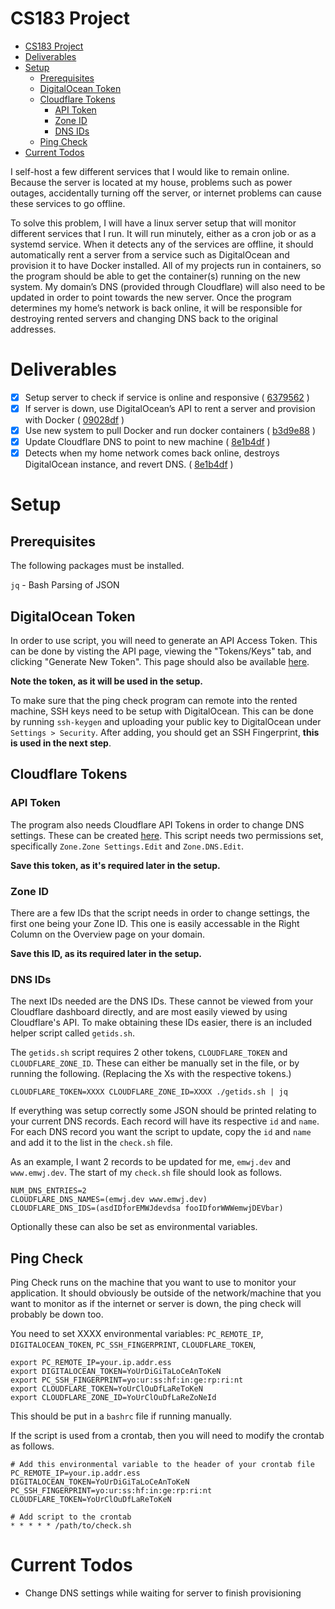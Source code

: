 # CS183 Project
- [CS183 Project](#cs183-project)
- [Deliverables](#deliverables)
- [Setup](#setup)
  - [Prerequisites](#prerequisites)
  - [DigitalOcean Token](#digitalocean-token)
  - [Cloudflare Tokens](#cloudflare-tokens)
    - [API Token](#api-token)
    - [Zone ID](#zone-id)
    - [DNS IDs](#dns-ids)
  - [Ping Check](#ping-check)
- [Current Todos](#current-todos)

I self-host a few different services that I would like to remain online. Because the server is located at my house, problems such as power outages, accidentally turning off the server, or internet problems can cause these services to go offline.

To solve this problem, I will have a linux server setup that will monitor different services that I run. It will run minutely, either as a cron job or as a systemd service. When it detects any of the services are offline, it should automatically rent a server from a service such as DigitalOcean and provision it to have Docker installed. All of my projects run in containers, so the program should be able to get the container(s) running on the new system. My domain’s DNS (provided through Cloudflare) will also need to be updated in order to point towards the new server. Once the program determines my home’s network is back online, it will be responsible for destroying rented servers and changing DNS back to the original addresses.

# Deliverables

- [X] Setup server to check if service is online and responsive ( [6379562](https://github.com/emwjacobson/cs183_project/commit/6379562760bc9843d03b139e29d8e0c03323de7f) )
- [X] If server is down, use DigitalOcean’s API to rent a server and provision with Docker ( [09028df](https://github.com/emwjacobson/cs183_project/commit/09028df0c8a28fa09a24e9546bd0f428b922b0ef) )
- [X] Use new system to pull Docker and run docker containers ( [b3d9e88](https://github.com/emwjacobson/cs183_project/commit/b3d9e88e65a21e5c04ee5776369f55f4f927d7eb) )
- [X] Update Cloudflare DNS to point to new machine ( [8e1b4df](https://github.com/emwjacobson/cs183_project/commit/8e1b4dfc71c0a7c054322297dda62aacd0bb4a09) )
- [X] Detects when my home network comes back online, destroys DigitalOcean instance, and revert DNS. ( [8e1b4df](https://github.com/emwjacobson/cs183_project/commit/8e1b4dfc71c0a7c054322297dda62aacd0bb4a09) )

# Setup

## Prerequisites

The following packages must be installed.

`jq` - Bash Parsing of JSON

## DigitalOcean Token

In order to use script, you will need to generate an API Access Token. This can be done by visting the API page, viewing the "Tokens/Keys" tab, and clicking "Generate New Token". This page should also be available [here](https://cloud.digitalocean.com/account/api/tokens).

**Note the token, as it will be used in the setup.**

To make sure that the ping check program can remote into the rented machine, SSH keys need to be setup with DigitalOcean. This can be done by running `ssh-keygen` and uploading your public key to DigitalOcean under `Settings > Security`. After adding, you should get an SSH Fingerprint, **this is used in the next step**.

## Cloudflare Tokens

### API Token

The program also needs Cloudflare API Tokens in order to change DNS settings. These can be created [here](https://dash.cloudflare.com/profile/api-tokens). This script needs two permissions set, specifically `Zone.Zone Settings.Edit` and `Zone.DNS.Edit`.

**Save this token, as it's required later in the setup.**

### Zone ID

There are a few IDs that the script needs in order to change settings, the first one being your Zone ID. This one is easily accessable in the Right Column on the Overview page on your domain.

**Save this ID, as its required later in the setup.**

### DNS IDs

The next IDs needed are the DNS IDs. These cannot be viewed from your Cloudflare dashboard directly, and are most easily viewed by using Cloudflare's API. To make obtaining these IDs easier, there is an included helper script called `getids.sh`.

The `getids.sh` script requires 2 other tokens, `CLOUDFLARE_TOKEN` and `CLOUDFLARE_ZONE_ID`. These can either be manually set in the file, or by running the following. (Replacing the Xs with the respective tokens.)

`CLOUDFLARE_TOKEN=XXXX CLOUDFLARE_ZONE_ID=XXXX ./getids.sh | jq`

If everything was setup correctly some JSON should be printed relating to your current DNS records. Each record will have its respective `id` and `name`. For each DNS record you want the script to update, copy the `id` and `name` and add it to the list in the `check.sh` file.

As an example, I want 2 records to be updated for me, `emwj.dev` and `www.emwj.dev`. The start of my `check.sh` file should look as follows.

```
NUM_DNS_ENTRIES=2
CLOUDFLARE_DNS_NAMES=(emwj.dev www.emwj.dev)
CLOUDFLARE_DNS_IDS=(asdIDforEMWJdevdsa fooIDforWWWemwjDEVbar)
```

Optionally these can also be set as environmental variables.

## Ping Check

Ping Check runs on the machine that you want to use to monitor your application. It should obviously be outside of the network/machine that you want to monitor as if the internet or server is down, the ping check will probably be down too.

You need to set XXXX environmental variables: `PC_REMOTE_IP`, `DIGITALOCEAN_TOKEN`, `PC_SSH_FINGERPRINT`, `CLOUDFLARE_TOKEN`,

```
export PC_REMOTE_IP=your.ip.addr.ess
export DIGITALOCEAN_TOKEN=YoUrDiGiTaLoCeAnToKeN
export PC_SSH_FINGERPRINT=yo:ur:ss:hf:in:ge:rp:ri:nt
export CLOUDFLARE_TOKEN=YoUrClOuDfLaReToKeN
export CLOUDFLARE_ZONE_ID=YoUrClOuDfLaReZoNeId
```

This should be put in a `bashrc` file if running manually.

If the script is used from a crontab, then you will need to modify the crontab as follows.

```
# Add this environmental variable to the header of your crontab file
PC_REMOTE_IP=your.ip.addr.ess
DIGITALOCEAN_TOKEN=YoUrDiGiTaLoCeAnToKeN
PC_SSH_FINGERPRINT=yo:ur:ss:hf:in:ge:rp:ri:nt
CLOUDFLARE_TOKEN=YoUrClOuDfLaReToKeN

# Add script to the crontab
* * * * * /path/to/check.sh
```

# Current Todos

- Change DNS settings while waiting for server to finish provisioning
